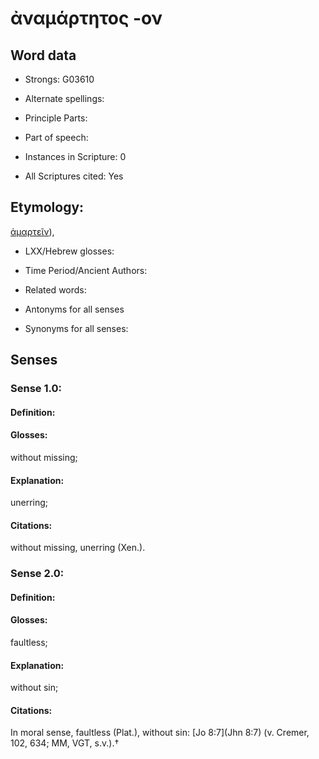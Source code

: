 # ἀναμάρτητος -ον

<!-- Status: S2=NeedsEdits -->
<!-- Lexica used for edits:   -->

## Word data

* Strongs: G03610

* Alternate spellings:



* Principle Parts: 


* Part of speech: 


* Instances in Scripture: 0

* All Scriptures cited: Yes

## Etymology: 

[ἁμαρτεῖν]()),

* LXX/Hebrew glosses: 


* Time Period/Ancient Authors: 


* Related words: 

* Antonyms for all senses

* Synonyms for all senses: 


## Senses 


### Sense  1.0: 

#### Definition: 

#### Glosses: 

without missing; 

#### Explanation: 

unerring; 

#### Citations: 

without missing, unerring (Xen.). 

### Sense  2.0: 

#### Definition: 

#### Glosses: 

faultless; 

#### Explanation: 

without sin; 

#### Citations: 

In moral sense, faultless (Plat.), without sin: [Jo 8:7](Jhn 8:7) (v. Cremer, 102, 634; MM, VGT, s.v.).†
